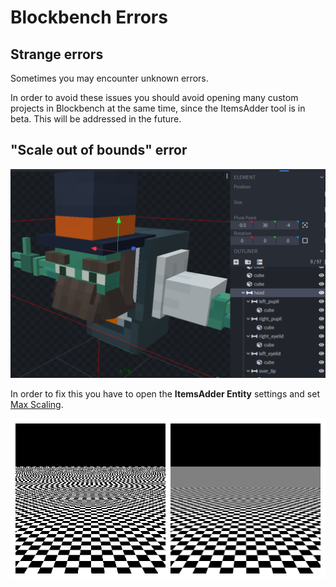 # Blockbench Errors

## Strange errors

Sometimes you may encounter unknown errors.

In order to avoid these issues you should avoid opening many custom projects in Blockbench at the same time, since the ItemsAdder tool is in beta. This will be addressed in the future.

## "Scale out of bounds" error

![](<../.gitbook/assets/image (42).png>)

In order to fix this you have to open the **ItemsAdder Entity** settings and set [Max Scaling](broken-reference).

![](<../.gitbook/assets/image (79).png>)
